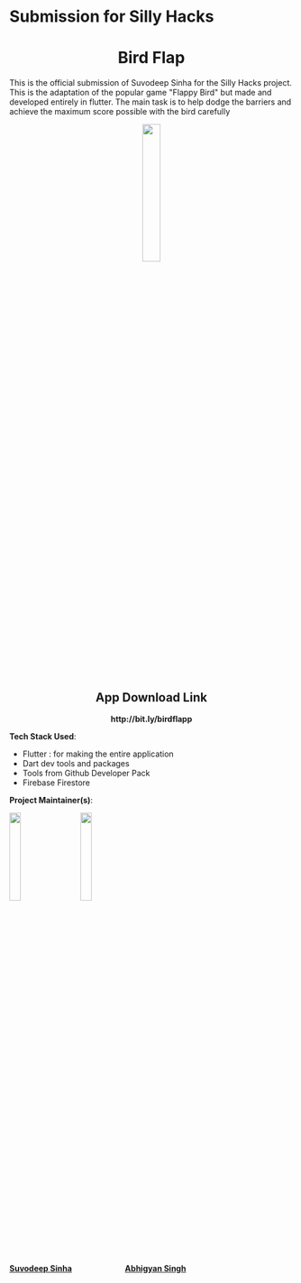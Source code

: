 # Submission for Silly Hacks
<h1 align= "center"><b>Bird Flap</b></h1>

This is the official submission of Suvodeep Sinha for the Silly Hacks project. This is the adaptation of the popular game "Flappy Bird" but made and developed entirely in flutter. The main task is to help dodge the barriers and achieve the maximum score possible with the bird carefully

<p align="center"><img width=25% src="https://media.giphy.com/media/bfg1PLZ5rn72yNmGJq/giphy.gif"></p>

<h2 align= "center"><b>App Download Link</b></h2>

<p align="center"><b>http://bit.ly/birdflapp</b></p>

**Tech Stack Used**:

- Flutter : for making the entire application
- Dart dev tools and packages
- Tools from Github Developer Pack
- Firebase Firestore

**Project Maintainer(s)**:

<p align="left">
<img width=20% src="https://avatars1.githubusercontent.com/u/52796258">&ensp;&ensp;&ensp;
<img width=20% src="https://avatars0.githubusercontent.com/u/60261112?s=400&u=2162485400ab03771599d1b60f78fc8ec87bba92&v=4">

</p>
<a href="https://github.com/Suvoo">
<h4 align="left"><b>Suvodeep Sinha</b></a>&ensp;&ensp;&ensp;&ensp;&ensp;&ensp;&ensp;&ensp;&ensp;&ensp;&ensp;&ensp;&ensp;
<a href="https://github.com/Blazikengr8"><b>Abhigyan Singh</b></h4></a>
